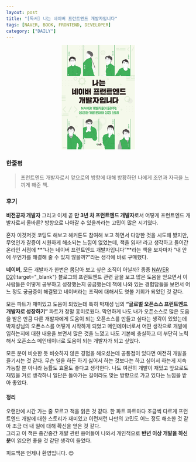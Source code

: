 ```yaml
---
layout: post
title: "[독서] 나는 네이버 프런트엔드 개발자입니다"
tags: [NAVER, BOOK, FRONTEND, DEVELOPER]
category: ["DAILY"]
---
```


<center>
<img src="../../assets/img/front/naver_book.jpeg" alt="naver book" style="max-width: 200px" />
</center>

### 한줄평

> 프런트엔드 개발자로서 앞으로의 방향에 대해 방황하던 나에게 조언과 자극을 느끼게 해준 책.

### 후기

**비전공자 개발자** 그리고 이제 곧 **만 3년 차 프런트엔드 개발자**로서 어떻게 프런트엔드 개발자로서 올바른? 방향으로 나아갈 수 있을까라는 고민이 많은 시기였다.

혼자 이것저것 코딩도 해보고 해커톤도 참여해 보고 하면서 다양한 것을 시도해 봤지만, 무엇인가 갈증이 시원하게 해소되는 느낌이 없었는데, 책을 읽자! 라고 생각하고 들어간 온라인 서점에 **“나는 네이버 프런트엔드 개발자입니다”**라는 책을 보자마자 “내 안에 무언가를 해결해 줄 수 있지 않을까?”라는 생각에 바로 구매했다.

**네이버**, 모든 개발자가 한번은 몸담아 보고 싶은 조직이 아닐까? 종종 [NAVER D2](https://d2.naver.com/home){:target="\_blank"} 블로그의 프런트엔드 관련 글을 보고 많은 도움을 얻으면서 이 사람들은 어떻게 공부하고 성장했는지 궁금했는데 책에 나와 있는 경험담들을 보면서 어느 정도 궁금증이 해결됐고 네이버라는 조직에 대해서도 엿볼 기회가 되었던 것 같다.

모든 파트가 재미있고 도움이 되었는데 특히 박재성 님의 **“글로벌 오픈소스 프런트엔드 개발자로 성장하기”** 파트가 정말 흥미로웠다. 막연하게 나도 내가 오픈소스로 많은 도움을 받은 만큼 다른 개발자에게 도움이 되는 오픈소스를 만들고 싶다는 생각이 있었는데 박재성님의 오픈소스를 어떻게 시작하게 되었고 메인테이너로서 어떤 생각으로 개발에 임하는지에 대한 내용을 보면서 많은 것을 느꼈고 나도 기본에 충실하고 더 부단히 노력해서 오픈소스 메인테이너로 도움이 되는 개발자가 되고 싶었다.

모든 분이 비슷한 듯 비슷하지 않은 경험을 해오셨는데 공통점이 있다면 여전히 개발을 즐기시는 것 같다. 무슨 일을 하든 하기 싫어서 하는 것보다는 하고 싶어서 하는게 지속 가능할 뿐 아니라 능률도 효율도 좋다고 생각한다. 나도 여전히 개발이 재밌고 앞으로도 재밌을 거로 생각하니 일단은 돌아가는 길이라도 맞는 방향으로 가고 있다는 느낌을 받아 좋았다.

#### 정리

오랜만에 시간 가는 줄 모르고 책을 읽은 것 같다. 한 파트 파트마다 조금씩 다르게 프런트엔드 개발에 대한 스토리가 재미있고 이런저런 나만의 고민도 어느 정도 해소한 것 같아 조금 더 내 일에 대해 확신을 얻은 것 같다.
<br />
그리고 이 책은 중간중간 개발 관련 용어들이 나와서 개인적으로 **반년 이상 개발을 하신 분**이 읽으면 좋을 것 같단 생각이 들었다.

피드백은 언제나 환영입니다. 😊
